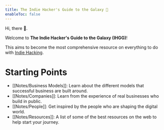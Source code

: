 ```yaml
---
title: The Indie Hacker's Guide to the Galaxy 📕
enableToc: false
---
```


Hi, there 👋.

Welcome to **The Indie Hacker's Guide to the Galaxy (IHGG)**!

This aims to become the most comprehensive resource on everything to do with [Indie Hacking](https://www.indiehackers.com/start).

# Starting Points
- [[Notes/Business Models]]: Learn about the different models that successful business are built around.
- [[Notes/Companies]]: Learn from the experience of real businesses who build in public.
- [[Notes/People]]: Get inspired by the people who are shaping the digital world.
- [[Notes/Resources]]: A list of some of the best resources on the web to help start your journey.